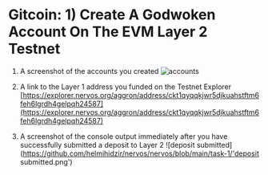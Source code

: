 # Gitcoin: 1) Create A Godwoken Account On The EVM Layer 2 Testnet

1. A screenshot of the accounts you created
![accounts](https://github.com/helmihidzir/nervos/nervos/blob/main/task-1/account.png)

2. A link to the Layer 1 address you funded on the Testnet Explorer 
[https://explorer.nervos.org/aggron/address/ckt1qyqqkjwr5djkuahstftm6feh6lgrdh4gelpqh24587](https://explorer.nervos.org/aggron/address/ckt1qyqqkjwr5djkuahstftm6feh6lgrdh4gelpqh24587)

3. A screenshot of the console output immediately after you have successfully submitted a deposit to Layer 2
![deposit submitted](https://github.com/helmihidzir/nervos/nervos/blob/main/task-1/'deposit submitted.png')
